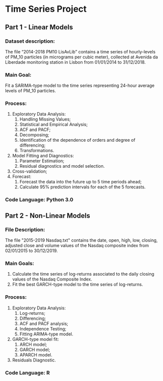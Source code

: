 # Time Series Project

## Part 1 - Linear Models

### Dataset description:
The file “2014-2018 PM10 LisAvLib” contains a time series of hourly-levels of PM_10 particles (in micrograms per cubic meter), collected at Avenida da Liberdade monitoring station in Lisbon from 01/01/2014 to 31/12/2018.

### Main Goal:
Fit a SARIMA-type model to the time series representing 24-hour average levels of PM_10 particles. 

### Process:
1. Exploratory Data Analysis:
    1. Handling Missing Values;
    2. Statistical and Empirical Analysis;
    3. ACF and PACF;
    4. Decomposing;
    5. Identification of the dependence of orders and degree of differencing;
    6. Transformations.
2. Model Fitting and Diagnostics:
    1. Parameter Estimation;
    2. Residual diagnostics and model selection.
3. Cross-validation;
4. Forecast:
    1. Forecast the data into the future up to 5 time periods ahead;
    2. Calculate 95% prediction intervals for each of the 5 forecasts.

### Code Language: Python 3.0

## Part 2 - Non-Linear Models

### File Description:
The file "2015-2019 Nasdaq.txt" contains the date, open, high, low, closing, adjusted close and volume values of the Nasdaq composite index from 02/01/2015 to 30/12/2019.

### Main Goals:
1. Calculate the time series of log-returns associated to the daily closing values of the Nasdaq Composite Index.
2. Fit the best GARCH-type model to the time series of log-returns.

### Process:
1. Exploratory Data Analysis:
    1. Log-returns;
    2. Differencing;
    3. ACF and PACF analysis;
    4. Independence Testing;
    5. Fitting ARIMA-type model.
2. GARCH-type model fit:
    1. ARCH model;
    2. GARCH model;
    3. APARCH model.
3. Residuals Diagnostic.

### Code Language: R
